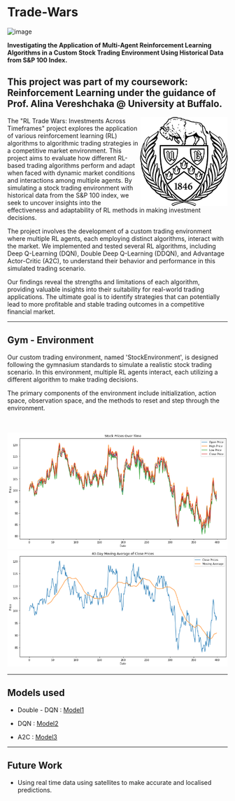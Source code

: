 # Trade-Wars


![image](https://github.com/Ceasor06/Trade-Wars/assets/105945382/e56d9574-a20b-4311-a740-e8216114f34d)

**Investigating the Application of Multi-Agent Reinforcement Learning Algorithms in a Custom Stock Trading Environment Using Historical Data from S&P 100 Index.**

## This project was part of my coursework: Reinforcement Learning under the guidance of Prof. Alina Vereshchaka @ University at Buffalo.
<img align="right" width=200 src="https://github.com/Ceasor06/Trade-Wars/blob/main/7cb45faf3f3893fcb6590466ef69a51a.jpg" />

The "RL Trade Wars: Investments Across Timeframes" project explores the application of various reinforcement learning (RL) algorithms to algorithmic trading strategies in a competitive market environment. This project aims to evaluate how different RL-based trading algorithms perform and adapt when faced with dynamic market conditions and interactions among multiple agents. By simulating a stock trading environment with historical data from the S&P 100 index, we seek to uncover insights into the effectiveness and adaptability of RL methods in making investment decisions.

The project involves the development of a custom trading environment where multiple RL agents, each employing distinct algorithms, interact with the market. We implemented and tested several RL algorithms, including Deep Q-Learning (DQN), Double Deep Q-Learning (DDQN), and Advantage Actor-Critic (A2C), to understand their behavior and performance in this simulated trading scenario.

Our findings reveal the strengths and limitations of each algorithm, providing valuable insights into their suitability for real-world trading applications. The ultimate goal is to identify strategies that can potentially lead to more profitable and stable trading outcomes in a competitive financial market.

<hr>

## Gym - Environment

Our custom trading environment, named 'StockEnvironment', is designed following the gymnasium standards to simulate a realistic stock trading scenario. In this environment, multiple RL agents interact, each utilizing a different algorithm to make trading decisions. 

The primary components of the environment include initialization, action space, observation space, and the methods to reset and step through the environment.

<br>
</br>


<img width="569" alt="image" src="https://github.com/Ceasor06/Trade-Wars/blob/main/39b25e27-04c6-40b3-8fbd-4e48b06b3253.png">


<img width="569" alt="image" src="https://github.com/Ceasor06/Trade-Wars/blob/main/2a23f4dc-16b9-4a8c-b21f-57b4eadad235.png">

<hr>

## Models used

- Double - DQN : [Model1](https://github.com/Ceasor06/Trade-Wars/blob/main/Algorithms/DDQN_1.ipynb)

- DQN : [Model2](https://github.com/Ceasor06/Trade-Wars/blob/main/Algorithms/DQN_1.ipynb)

- A2C : [Model3](https://github.com/Ceasor06/Trade-Wars/blob/main/Algorithms/A2C_25.ipynb)

<hr>

## Future Work



- Using real time data using satellites to make accurate and localised predictions.

